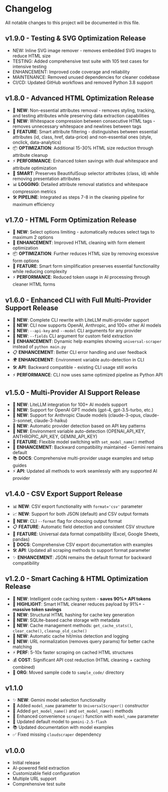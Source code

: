 # Changelog

All notable changes to this project will be documented in this file.

## v1.9.0 - Testing & SVG Optimization Release
- NEW: Inline SVG image remover - removes embedded SVG images to reduce HTML size
- TESTING: Added comprehensive test suite with 105 test cases for intensive testing
- ENHANCEMENT: Improved code coverage and reliability
- MAINTENANCE: Removed unused dependencies for cleaner codebase
- CI/CD: Updated GitHub workflows and removed Python 3.8 support

## v1.8.0 - Advanced HTML Optimization Release
- 🚀 **NEW**: Non-essential attributes removal - removes styling, tracking, and testing attributes while preserving data extraction capabilities
- 🧹 **NEW**: Whitespace compression between consecutive HTML tags - removes unnecessary whitespace and newlines between tags
- 🎯 **FEATURE**: Smart attribute filtering - distinguishes between essential attributes (id, class, href, data-price) and non-essential ones (style, onclick, data-analytics)
- 📦 **OPTIMIZATION**: Additional 15-30% HTML size reduction through attribute cleanup
- ⚡ **PERFORMANCE**: Enhanced token savings with dual whitespace and attribute optimization
- 🔧 **SMART**: Preserves BeautifulSoup selector attributes (class, id) while removing presentation attributes
- 📊 **LOGGING**: Detailed attribute removal statistics and whitespace compression metrics
- 🛠️ **PIPELINE**: Integrated as steps 7-8 in the cleaning pipeline for maximum efficiency

## v1.7.0 - HTML Form Optimization Release
- 🔧 **NEW**: Select options limiting - automatically reduces select tags to maximum 2 options
- 🧹 **ENHANCEMENT**: Improved HTML cleaning with form element optimization
- 📦 **OPTIMIZATION**: Further reduces HTML size by removing excessive form options
- 🎯 **FEATURE**: Smart form simplification preserves essential functionality while reducing complexity
- ⚡ **PERFORMANCE**: Reduced token usage in AI processing through cleaner HTML forms

## v1.6.0 - Enhanced CLI with Full Multi-Provider Support Release
- 🚀 **NEW**: Complete CLI rewrite with LiteLLM multi-provider support
- 🔧 **NEW**: CLI now supports OpenAI, Anthropic, and 100+ other AI models  
- 📝 **NEW**: `--api-key` and `--model` CLI arguments for any provider
- 🎯 **NEW**: `--fields` CLI argument for custom field extraction
- 🔄 **ENHANCEMENT**: Dynamic help examples showing `universal-scraper` instead of `python main.py`
- 📋 **ENHANCEMENT**: Better CLI error handling and user feedback
- 🌍 **ENHANCEMENT**: Environment variable auto-detection in CLI
- 🛠️ **API**: Backward compatible - existing CLI usage still works
- ⚡ **PERFORMANCE**: CLI now uses same optimized pipeline as Python API

## v1.5.0 - Multi-Provider AI Support Release
- 🚀 **NEW**: LiteLLM integration for 100+ AI models support
- 🤖 **NEW**: Support for OpenAI GPT models (gpt-4, gpt-3.5-turbo, etc.)
- 🧠 **NEW**: Support for Anthropic Claude models (claude-3-opus, claude-3-sonnet, claude-3-haiku)
- 🔧 **NEW**: Automatic provider detection based on API key patterns
- 🔧 **NEW**: Environment variable auto-detection (OPENAI_API_KEY, ANTHROPIC_API_KEY, GEMINI_API_KEY)
- 📝 **FEATURE**: Flexible model switching with `set_model_name()` method
- 🔄 **ENHANCEMENT**: Backward compatibility maintained - Gemini remains default
- 📚 **DOCS**: Comprehensive multi-provider usage examples and setup guides
- ⚡ **API**: Updated all methods to work seamlessly with any supported AI provider

## v1.4.0 - CSV Export Support Release
- 📊 **NEW**: CSV export functionality with `format='csv'` parameter
- 📈 **NEW**: Support for both JSON (default) and CSV output formats
- 🔧 **NEW**: CLI `--format` flag for choosing output format
- 📋 **FEATURE**: Automatic field detection and consistent CSV structure
- 🔄 **FEATURE**: Universal data format compatibility (Excel, Google Sheets, pandas)
- 📝 **DOCS**: Comprehensive CSV export documentation with examples
- 🛠️ **API**: Updated all scraping methods to support format parameter
- ✨ **ENHANCEMENT**: JSON remains the default format for backward compatibility

## v1.2.0 - Smart Caching & HTML Optimization Release
- 🚀 **NEW**: Intelligent code caching system - **saves 90%+ API tokens**
- 🧹 **HIGHLIGHT**: Smart HTML cleaner reduces payload by 91%+ - **massive token savings**
- 🔧 **NEW**: Structural HTML hashing for cache key generation
- 🔧 **NEW**: SQLite-based cache storage with metadata
- 🔧 **NEW**: Cache management methods: `get_cache_stats()`, `clear_cache()`, `cleanup_old_cache()`
- 🔧 **NEW**: Automatic cache hit/miss detection and logging  
- 🔧 **NEW**: URL normalization (removes query params) for better cache matching
- ⚡ **PERF**: 5-10x faster scraping on cached HTML structures
- 💰 **COST**: Significant API cost reduction (HTML cleaning + caching combined)
- 📁 **ORG**: Moved sample code to `sample_code/` directory

## v1.1.0
- ✨ **NEW**: Gemini model selection functionality
- 🔧 Added `model_name` parameter to `UniversalScraper()` constructor
- 🔧 Added `get_model_name()` and `set_model_name()` methods
- 🔧 Enhanced convenience `scrape()` function with `model_name` parameter  
- 🔄 Updated default model to `gemini-2.5-flash`
- 📚 Updated documentation with model examples
- ✅ Fixed missing `cloudscraper` dependency

## v1.0.0
- Initial release
- AI-powered field extraction
- Customizable field configuration
- Multiple URL support
- Comprehensive test suite